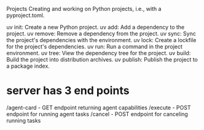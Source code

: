 Projects
Creating and working on Python projects, i.e., with a pyproject.toml.

uv init: Create a new Python project.
uv add: Add a dependency to the project.
uv remove: Remove a dependency from the project.
uv sync: Sync the project's dependencies with the environment.
uv lock: Create a lockfile for the project's dependencies.
uv run: Run a command in the project environment.
uv tree: View the dependency tree for the project.
uv build: Build the project into distribution archives.
uv publish: Publish the project to a package index.


# server has 3 end points
/agent-card - GET endpoint returning agent capabilities
/execute - POST endpoint for running agent tasks
/cancel - POST endpoint for canceling running tasks